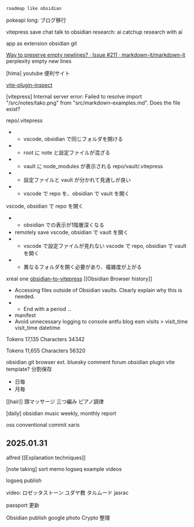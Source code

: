 
	roadmap like obsidian
pokeapi
long:
ブログ移行

vitepress
save chat talk to obsidian
research:
ai catchup
	research with ai

app as extension
obsidian git

[Way to preserve empty newlines? · Issue #211 · markdown-it/markdown-it](https://github.com/markdown-it/markdown-it/issues/211)
perplexity empty new lines

[hima]
youtube 便利サイト

[vite-plugin-inspect](https://github.com/antfu-collective/vite-plugin-inspect)


[vitepress] Internal server error: Failed to resolve import "/src/notes/tako.png" from "src/markdown-examples.md". Does the file exist?

repo/.vitepress
- + vscode, obsidian で同じフォルダを開ける
- - root に note と設定ファイルが混ざる
- - vault に node_modules が表示される
repo/vault/.vitepress
- + 設定ファイルと vault が分かれて見通しが良い
- - vscode で repo を、obsidian で vault を開く

vscode, obsidian で repo を開く
- - obsidian での表示が1階層深くなる
- remotely save
vscode, obsidian で vault を開く
- - vscode で設定ファイルが見れない
vscode で repo, obsidian で vault を開く
- - 異なるフォルダを開く必要があり、複雑度が上がる

xreal one
[obsidian-to-vitepress](https://github.com/logone72/obsidian-to-vitepress)
[[Obsidian Browser history]]

- Accessing files outside of Obsidian vaults. Clearly explain why this is needed.
- - End with a period `.`.
- manifest
- Avoid unnecessary logging to console
antfu blog esm
visits > visit_time
visit_time datetime

Tokens
17,135
Characters
34342

Tokens
11,655
Characters
56320

obsidian git
browser ext. bluesky comment
forum obsidian plugin vite template?
分割保存
- 日毎
- 月毎

[[hair]]
頭マッサージ
三つ編み
ピアノ調律

[daily]
obsidian
music
weekly, monthly report

oss
conventional commit
xaris
## 2025.01.31

alfred
[[Explanation techniques]]

[note taking]
sort memo
logseq example videos

logseq publish

video:
ロゼッタストーン
ユダヤ教
タルムード
jasrac

passport 更新

Obsidian publish
google photo
Crypto 整理
